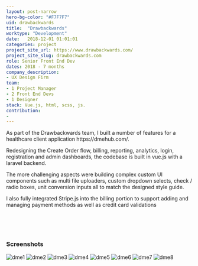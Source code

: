 ```yaml
---
layout: post-narrow
hero-bg-color: "#F7F7F7"
uid: drawbackwards
title:  "Drawbackwards"
worktype: "Development"
date:   2018-12-01 01:01:01
categories: project
project_site_url: https://www.drawbackwards.com/
project_site_slug: drawbackwards.com
role: Senior Front End Dev
dates: 2018 - 7 months
company_description:
- UX Design Firm
team:
- 1 Project Manager
- 2 Front End Devs
- 1 Designer
stack: Vue.js, html, scss, js.
contribution:
-
---
```


<p>
  As part of the Drawbackwards team, I built a number of features for a healthcare client application https://dmehub.com/.</p>
  <p>Redesigning the Create Order flow, billing, reporting, analytics, login, registration and admin dashboards, the codebase is built in vue.js with a laravel backend.</p>

<p>
  The more challenging aspects were building complex custom UI components such as multi file uploaders, custom dropdown selects, check / radio boxes, unit conversion inputs all to match the designed style guide.
</p>

<p>I also fully integrated Stripe.js into the billing portion to support adding and managing payment methods as well as credit card validations</p>

<div class="showcase ">
  <br/>
  <br/>
  <br/>
  <h3>Screenshots</h3>
  <img src="/img/drawbackwards/dme1.jpg" alt="dme1">
  <img src="/img/drawbackwards/dme2.jpg" alt="dme2">
  <img src="/img/drawbackwards/dme3.jpg" alt="dme3">
  <img src="/img/drawbackwards/dme4.jpg" alt="dme4">
  <img src="/img/drawbackwards/dme5.jpg" alt="dme5">
  <img src="/img/drawbackwards/dme6.jpg" alt="dme6">
  <img src="/img/drawbackwards/dme7.jpg" alt="dme7">
  <img src="/img/drawbackwards/dme8.jpg" alt="dme8">
</div>